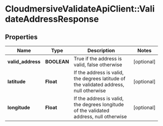 # CloudmersiveValidateApiClient::ValidateAddressResponse

## Properties
Name | Type | Description | Notes
------------ | ------------- | ------------- | -------------
**valid_address** | **BOOLEAN** | True if the address is valid, false otherwise | [optional] 
**latitude** | **Float** | If the address is valid, the degrees latitude of the validated address, null otherwise | [optional] 
**longitude** | **Float** | If the address is valid, the degrees longitude of the validated address, null otherwise | [optional] 


